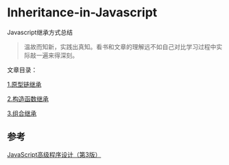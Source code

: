 # Inheritance-in-Javascript
Javascript继承方式总结

> 温故而知新，实践出真知。看书和文章的理解远不如自己对比学习过程中实际敲一遍来得深刻。

文章目录：

[1.原型链继承](https://github.com/mayfine/Inheritance-in-Javascript/tree/master/demo1)

[2.构造函数继承](https://github.com/mayfine/Inheritance-in-Javascript/tree/master/demo2)

[3.组合继承](https://github.com/mayfine/Inheritance-in-Javascript/tree/master/demo3)


## 参考

[JavaScript高级程序设计（第3版）](https://github.com/mayfine/ebook/blob/master/JavaScript%E9%AB%98%E7%BA%A7%E7%A8%8B%E5%BA%8F%E8%AE%BE%E8%AE%A1%EF%BC%88%E7%AC%AC3%E7%89%88%EF%BC%89.pdf)
